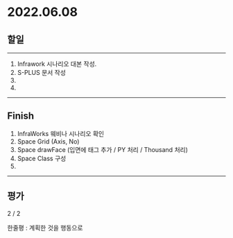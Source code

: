 # 2022.06.08

## 할일

------

1. Infrawork 시나리오 대본 작성.
2. S-PLUS 문서 작성
3. 
4. 








------

## Finish

1. InfraWorks 웨비나 시나리오 확인
2. Space Grid (Axis, No)
3. Space drawFace (입면에 태그 추가 / PY 처리 / Thousand 처리)
4. Space Class 구성
5. 


------

## 평가

  2 / 2

한줄평 : 계획한 것을 행동으로